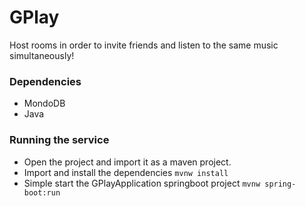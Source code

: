 # GPlay
Host rooms in order to invite friends and listen to the same music simultaneously!

### Dependencies
- MondoDB 
- Java

### Running the service
- Open the project and import it as a maven project.
- Import and install the dependencies `mvnw install`
- Simple start the GPlayApplication springboot project `mvnw spring-boot:run`
